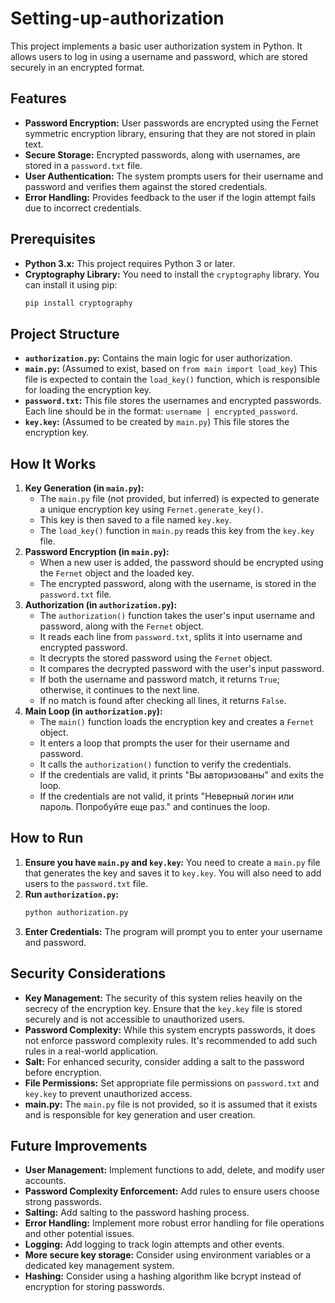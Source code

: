 # Setting-up-authorization
This project implements a basic user authorization system in Python. It allows users to log in using a username and password, which are stored securely in an encrypted format.

## Features
*   **Password Encryption:** User passwords are encrypted using the Fernet symmetric encryption library, ensuring that they are not stored in plain text.
*   **Secure Storage:** Encrypted passwords, along with usernames, are stored in a `password.txt` file.
*   **User Authentication:** The system prompts users for their username and password and verifies them against the stored credentials.
*   **Error Handling:** Provides feedback to the user if the login attempt fails due to incorrect credentials.
## Prerequisites
*   **Python 3.x:** This project requires Python 3 or later.
*   **Cryptography Library:** You need to install the `cryptography` library. You can install it using pip:
    ```bash
    pip install cryptography
    ```
## Project Structure
*   **`authorization.py`:** Contains the main logic for user authorization.
*   **`main.py`:** (Assumed to exist, based on `from main import load_key`) This file is expected to contain the `load_key()` function, which is responsible for loading the encryption key.
*   **`password.txt`:** This file stores the usernames and encrypted passwords. Each line should be in the format: `username | encrypted_password`.
* **`key.key`:** (Assumed to be created by `main.py`) This file stores the encryption key.
## How It Works
1.  **Key Generation (in `main.py`):**
    *   The `main.py` file (not provided, but inferred) is expected to generate a unique encryption key using `Fernet.generate_key()`.
    *   This key is then saved to a file named `key.key`.
    *   The `load_key()` function in `main.py` reads this key from the `key.key` file.
2.  **Password Encryption (in `main.py`):**
    *   When a new user is added, the password should be encrypted using the `Fernet` object and the loaded key.
    *   The encrypted password, along with the username, is stored in the `password.txt` file.
3.  **Authorization (in `authorization.py`):**
    *   The `authorization()` function takes the user's input username and password, along with the `Fernet` object.
    *   It reads each line from `password.txt`, splits it into username and encrypted password.
    *   It decrypts the stored password using the `Fernet` object.
    *   It compares the decrypted password with the user's input password.
    *   If both the username and password match, it returns `True`; otherwise, it continues to the next line.
    *   If no match is found after checking all lines, it returns `False`.
4.  **Main Loop (in `authorization.py`):**
    *   The `main()` function loads the encryption key and creates a `Fernet` object.
    *   It enters a loop that prompts the user for their username and password.
    *   It calls the `authorization()` function to verify the credentials.
    *   If the credentials are valid, it prints "Вы авторизованы" and exits the loop.
    *   If the credentials are not valid, it prints "Неверный логин или пароль. Попробуйте еще раз." and continues the loop.
## How to Run
1.  **Ensure you have `main.py` and `key.key`:** You need to create a `main.py` file that generates the key and saves it to `key.key`. You will also need to add users to the `password.txt` file.
2.  **Run `authorization.py`:**
    ```bash
    python authorization.py
    ```
3.  **Enter Credentials:** The program will prompt you to enter your username and password.
## Security Considerations
*   **Key Management:** The security of this system relies heavily on the secrecy of the encryption key. Ensure that the `key.key` file is stored securely and is not accessible to unauthorized users.
*   **Password Complexity:** While this system encrypts passwords, it does not enforce password complexity rules. It's recommended to add such rules in a real-world application.
*   **Salt:** For enhanced security, consider adding a salt to the password before encryption.
*   **File Permissions:** Set appropriate file permissions on `password.txt` and `key.key` to prevent unauthorized access.
* **main.py:** The `main.py` file is not provided, so it is assumed that it exists and is responsible for key generation and user creation.
## Future Improvements
*   **User Management:** Implement functions to add, delete, and modify user accounts.
*   **Password Complexity Enforcement:** Add rules to ensure users choose strong passwords.
*   **Salting:** Add salting to the password hashing process.
*   **Error Handling:** Implement more robust error handling for file operations and other potential issues.
*   **Logging:** Add logging to track login attempts and other events.
* **More secure key storage:** Consider using environment variables or a dedicated key management system.
* **Hashing:** Consider using a hashing algorithm like bcrypt instead of encryption for storing passwords.
